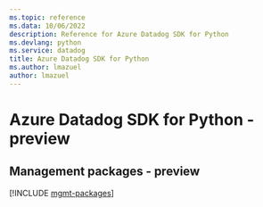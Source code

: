 ```yaml
---
ms.topic: reference
ms.data: 10/06/2022
description: Reference for Azure Datadog SDK for Python
ms.devlang: python
ms.service: datadog
title: Azure Datadog SDK for Python
ms.author: lmazuel
author: lmazuel
---
```

# Azure Datadog SDK for Python - preview

## Management packages - preview
[!INCLUDE [mgmt-packages](datadog-mgmt-index.md)]